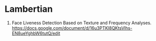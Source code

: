 # Lambertian
1. Face Liveness Detection Based on Texture and Frequency Analyses.
https://docs.google.com/document/d/16u3PTKl8QKtsVlhs-EN8ueYghbW6tutQ/edit
